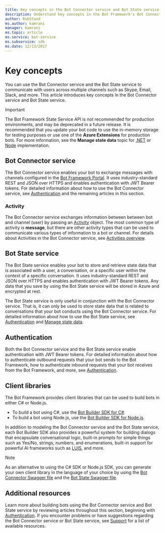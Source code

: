 ```yaml
---
title: Key concepts in the Bot Connector service and Bot State service | Microsoft Docs
description: Understand key concepts in the Bot Framework's Bot Connector service and Bot State service. 
author: RobStand
ms.author: kamrani
manager: kamrani
ms.topic: article
ms.service: bot-service
ms.subservice: sdk
ms.date: 12/13/2017
---
```


# Key concepts

You can use the Bot Connector service and the Bot State service to communicate with users across multiple channels such as Skype, Email, Slack, and more. This article introduces key concepts in the Bot Connector service and Bot State service.

> [!IMPORTANT]
> The Bot Framework State Service API is not recommended for production environments, and may be deprecated in a future release. It is recommended that you update your bot code to use the in-memory storage for testing purposes or use one of the **Azure Extensions** for production bots. For more information, see the **Manage state data** topic for [.NET](~/dotnet/bot-builder-dotnet-state.md) or [Node](~/nodejs/bot-builder-nodejs-state.md) implementation.

## Bot Connector service

The Bot Connector service enables your bot to exchange messages with channels configured in the <a href="https://dev.botframework.com/" target="_blank">Bot Framework Portal</a>. It uses industry-standard REST and JSON over HTTPS and enables authentication with JWT Bearer tokens. For detailed information about how to use the Bot Connector service, see [Authentication](bot-framework-rest-connector-authentication.md) and the remaining articles in this section.

### Activity

The Bot Connector service exchanges information between between bot and channel (user) by passing an [Activity][Activity] object. The most common type of activity is **message**, but there are other activity types that can be used to communicate various types of information to a bot or channel. For details about Activities in the Bot Connector service, see [Activities overview](bot-framework-rest-connector-activities.md).

## Bot State service

The Bot State service enables your bot to store and retrieve state data that is associated with a user, a conversation, or a specific user within the context of a specific conversation. It uses industry-standard REST and JSON over HTTPS and enables authentication with JWT Bearer tokens. Any data that you save by using the Bot State service will be stored in Azure and encrypted at rest.

The Bot State service is only useful in conjunction with the Bot Connector service. That is, it can only be used to store state data that is related to conversations that your bot conducts using the Bot Connector service. For detailed information about how to use the Bot State service, see [Authentication](bot-framework-rest-connector-authentication.md) and [Manage state data](bot-framework-rest-state.md).

## Authentication

Both the Bot Connector service and the Bot State service enable authentication with JWT Bearer tokens. For detailed information about how to authenticate outbound requests that your bot sends to the Bot Framework, how to authenticate inbound requests that your bot receives from the Bot Framework, and more, see [Authentication](bot-framework-rest-connector-authentication.md). 

## Client libraries

The Bot Framework provides client libraries that can be used to build bots in either C# or Node.js. 

- To build a bot using C#, use the [Bot Builder SDK for C#](../dotnet/bot-builder-dotnet-overview.md). 
- To build a bot using Node.js, use the [Bot Builder SDK for Node.js](../nodejs/index.md). 

In addition to modeling the Bot Connector service and the Bot State service, each Bot Builder SDK also provides a powerful system for building dialogs that encapsulate conversational logic, built-in prompts for simple things such as Yes/No, strings, numbers, and enumerations, built-in support for powerful AI frameworks such as <a href="https://www.luis.ai/" target="_blank">LUIS</a>, and more. 

> [!NOTE]
> As an alternative to using the C# SDK or Node.js SDK, you can generate your own client library in the language of your choice by using the <a href="https://raw.githubusercontent.com/Microsoft/BotBuilder/master/CSharp/Library/Microsoft.Bot.Connector.Shared/Swagger/ConnectorAPI.json" target="_blank">Bot Connector Swagger file</a> and the <a href="https://raw.githubusercontent.com/Microsoft/BotBuilder/master/CSharp/Library/Microsoft.Bot.Connector.Shared/Swagger/StateAPI.json" target="_blank">Bot State Swagger file</a>.

## Additional resources

Learn more about building bots using the Bot Connector service and Bot State service by reviewing articles throughout this section, beginning with [Authentication](bot-framework-rest-connector-authentication.md). If you encounter problems or have suggestions regarding the Bot Connector service or Bot State service, see [Support](../bot-service-resources-links-help.md) for a list of available resources. 

[Activity]: bot-framework-rest-connector-api-reference.md#activity-object